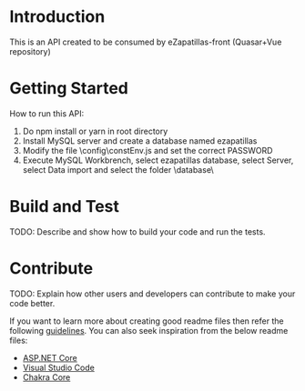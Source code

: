 # Introduction 
This is an API created to be consumed by eZapatillas-front (Quasar+Vue repository)

# Getting Started
How to run this API:
1.	Do npm install or yarn in root directory
2.	Install MySQL server and create a database named ezapatillas
3.	Modify the file \config\constEnv.js and set the correct PASSWORD
4.	Execute MySQL Workbrench, select ezapatillas database, select Server, select  Data import and select the folder \database\


# Build and Test
TODO: Describe and show how to build your code and run the tests. 

# Contribute
TODO: Explain how other users and developers can contribute to make your code better. 

If you want to learn more about creating good readme files then refer the following [guidelines](https://docs.microsoft.com/en-us/azure/devops/repos/git/create-a-readme?view=azure-devops). You can also seek inspiration from the below readme files:
- [ASP.NET Core](https://github.com/aspnet/Home)
- [Visual Studio Code](https://github.com/Microsoft/vscode)
- [Chakra Core](https://github.com/Microsoft/ChakraCore)